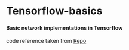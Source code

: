 # Tensorflow-basics
#### Basic network implementations in Tensorflow
code reference taken from [Repo](https://github.com/aymericdamien/TensorFlow-Examples)
